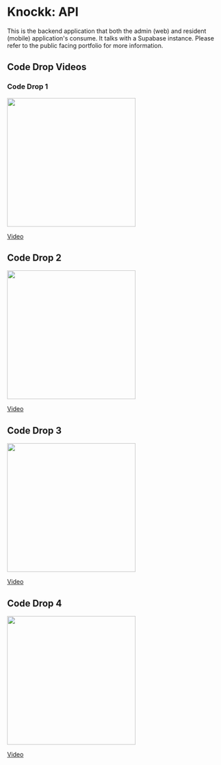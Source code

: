 # Knockk: API
This is the backend application that both the admin (web) and resident (mobile) application's consume. It talks with a Supabase instance. Please refer to the public facing portfolio for more information.

## Code Drop Videos
### Code Drop 1

<div>
    <a href="https://www.loom.com/share/e6cacde1e4084251830321aeae507fe5">
      <img style="width:300px;" src="https://cdn.loom.com/sessions/thumbnails/e6cacde1e4084251830321aeae507fe5-37228e741458569d-full-play.gif">
    </a>
     <a href="https://www.loom.com/share/e6cacde1e4084251830321aeae507fe5">
      <p>Video</p>
    </a>
</div>

## Code Drop 2
<div>
    <a href="https://www.loom.com/share/04d580062f914c48a8518159e3353b33">
      <img style="width:300px;" src="https://cdn.loom.com/sessions/thumbnails/04d580062f914c48a8518159e3353b33-5c0b6416b39b8ae7-full-play.gif">
    </a>
    <a href="https://www.loom.com/share/04d580062f914c48a8518159e3353b33">
      <p>Video</p>
    </a>
  </div>

  ## Code Drop 3
  <div>
    <a href="https://www.loom.com/share/ca73ec46b2ef42639711e499244d9f1e">
      <img style="width:300px;" src="https://cdn.loom.com/sessions/thumbnails/ca73ec46b2ef42639711e499244d9f1e-5b2f721612c6a159-full-play.gif">
    </a>
          <a href="https://www.loom.com/share/ca73ec46b2ef42639711e499244d9f1e">
      <p>Video</p>
    </a>
  </div>
  
## Code Drop 4
<div>
    <a href="https://www.loom.com/share/44659aedfb784efea9f78205578a4122">
      <img style="width:300px;" src="https://cdn.loom.com/sessions/thumbnails/44659aedfb784efea9f78205578a4122-52aa00a7fb689193-full-play.gif">
    </a>
      <a href="https://www.loom.com/share/44659aedfb784efea9f78205578a4122">
      <p>Video</p>
    </a>
  </div>
